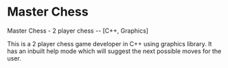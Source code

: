 # Master Chess
Master Chess - 2 player chess -- [C++, Graphics]

This is a 2 player chess game developer in C++ using graphics library. It has an inbuilt help mode which will suggest the next possible moves for the user.
